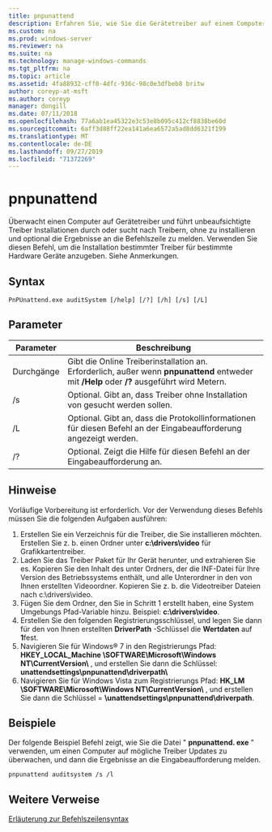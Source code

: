 ```yaml
---
title: pnpunattend
description: Erfahren Sie, wie Sie die Gerätetreiber auf einem Computer überwachen und automatische Treiber Installationen durchführen.
ms.custom: na
ms.prod: windows-server
ms.reviewer: na
ms.suite: na
ms.technology: manage-windows-commands
ms.tgt_pltfrm: na
ms.topic: article
ms.assetid: 4fa88932-cff0-4dfc-936c-98c0e3dfbeb8 britw
author: coreyp-at-msft
ms.author: coreyp
manager: dongill
ms.date: 07/11/2018
ms.openlocfilehash: 77a6ab1ea45322e3c53e8b095c412cf8838be60d
ms.sourcegitcommit: 6aff3d88ff22ea141a6ea6572a5ad8dd6321f199
ms.translationtype: MT
ms.contentlocale: de-DE
ms.lasthandoff: 09/27/2019
ms.locfileid: "71372269"
---
```

# <a name="pnpunattend"></a>pnpunattend

Überwacht einen Computer auf Gerätetreiber und führt unbeaufsichtigte Treiber Installationen durch oder sucht nach Treibern, ohne zu installieren und optional die Ergebnisse an die Befehlszeile zu melden. Verwenden Sie diesen Befehl, um die Installation bestimmter Treiber für bestimmte Hardware Geräte anzugeben. Siehe Anmerkungen.

## <a name="syntax"></a>Syntax

```
PnPUnattend.exe auditSystem [/help] [/?] [/h] [/s] [/L]
```

## <a name="parameters"></a>Parameter

|Parameter|Beschreibung|
|---------|-----------|
|Durchgänge|Gibt die Online Treiberinstallation an.</br>Erforderlich, außer wenn **pnpunattend** entweder mit **/Help** oder **/?** ausgeführt wird Metern.|
|/s|Optional. Gibt an, dass Treiber ohne Installation von gesucht werden sollen.|
|/L|Optional. Gibt an, dass die Protokollinformationen für diesen Befehl an der Eingabeaufforderung angezeigt werden.|
|/?|Optional. Zeigt die Hilfe für diesen Befehl an der Eingabeaufforderung an.|

## <a name="remarks"></a>Hinweise

Vorläufige Vorbereitung ist erforderlich. Vor der Verwendung dieses Befehls müssen Sie die folgenden Aufgaben ausführen:

1. Erstellen Sie ein Verzeichnis für die Treiber, die Sie installieren möchten. Erstellen Sie z. b. einen Ordner unter **c:\drivers\video** für Grafikkartentreiber.
2. Laden Sie das Treiber Paket für Ihr Gerät herunter, und extrahieren Sie es. Kopieren Sie den Inhalt des unter Ordners, der die INF-Datei für Ihre Version des Betriebssystems enthält, und alle Unterordner in den von Ihnen erstellten Videoordner. Kopieren Sie z. b. die Videotreiber Dateien nach c:\drivers\video.
3. Fügen Sie dem Ordner, den Sie in Schritt 1 erstellt haben, eine System Umgebungs Pfad-Variable hinzu. Beispiel: **c:\drivers\video**.
4. Erstellen Sie den folgenden Registrierungsschlüssel, und legen Sie dann für den von Ihnen erstellten **DriverPath** -Schlüssel die **Wertdaten** auf **1**fest.
5. Navigieren Sie für Windows® 7 in den Registrierungs Pfad: **HKEY_LOCAL_Machine \SOFTWARE\Microsoft\Windows NT\CurrentVersion\\** , und erstellen Sie dann die Schlüssel: **unattendsettings\pnpunattend\driverpath\\**
6. Navigieren Sie für Windows Vista zum Registrierungs Pfad: **HK_LM \SOFTWARE\Microsoft\Windows NT\CurrentVersion\\** , und erstellen Sie dann die Schlüssel = **\unattendsettings\pnpunattend\driverpath**.

## <a name="examples"></a>Beispiele

Der folgende Beispiel Befehl zeigt, wie Sie die Datei " **pnpunattend. exe** " verwenden, um einen Computer auf mögliche Treiber Updates zu überwachen, und dann die Ergebnisse an die Eingabeaufforderung melden.

```
pnpunattend auditsystem /s /l 
```

## <a name="additional-references"></a>Weitere Verweise

[Erläuterung zur Befehlszeilensyntax](command-line-syntax-key.md)